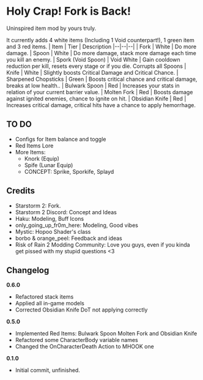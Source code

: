 # Holy Crap! Fork is Back!

Uninspired item mod by yours truly.

It currently adds 4 white items (Including 1 Void counterpart!), 1 green item and 3 red items.
| Item | Tier | Description
|--|--|--|
| Fork | White | Do more damage.
| Spoon | White | Do more damage, stack more damage each time you kill an enemy.
| Spork (Void Spoon) | Void White | Gain cooldown reduction per kill, resets every stage or if you die. Corrupts all Spoons
| Knife | White | Slightly boosts Critical Damage and Critical Chance.
| Sharpened Chopsticks | Green | Boosts critical chance and critical damage, breaks at low health..
| Bulwark Spoon | Red | Increases your stats in relation of your current barrier value.
| Molten Fork | Red | Boosts damage against ignited enemies, chance to ignite on hit.
| Obsidian Knife | Red | Increases critical damage, critical hits have a chance to apply hemorrhage.

## TO DO
* Configs for Item balance and toggle
* Red Items Lore
* More Items:
	* Knork (Equip)
	* Spife (Lunar Equip)
	* CONCEPT: Sprike, Sporkife, Splayd

## Credits
* Starstorm 2: Fork.
* Starstorm 2 Discord: Concept and Ideas
* Haku: Modeling, Buff Icons
* only_going_up_fr0m_here: Modeling, Good vibes
* Mystic:  Hopoo Shader's class
* borbo & orange_peel: Feedback and ideas
* Risk of Rain 2 Modding Community: Love you guys, even if you kinda get pissed with my stupid questions <3

## Changelog
**0.6.0**

* Refactored stack items
* Applied all in-game models
* Corrected Obsidian Knife DoT not applying correctly

**0.5.0**

* Implemented Red Items: Bulwark Spoon Molten Fork and Obsidian Knife
* Refactored some CharacterBody variable names
* Changed the OnCharacterDeath Action to MHOOK one

**0.1.0**

* Initial commit, unfinished.
